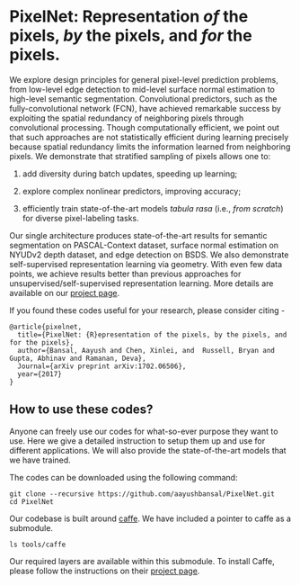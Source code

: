 # PixelNet: Representation _of_ the pixels, _by_ the pixels, and _for_ the pixels.

We explore design principles for general pixel-level prediction problems, from low-level edge detection to mid-level surface normal estimation to high-level semantic segmentation. Convolutional predictors, such as the fully-convolutional network (FCN), have achieved remarkable success by exploiting the spatial redundancy of neighboring pixels through convolutional processing. Though computationally efficient, we point out that such approaches are not statistically efficient during learning precisely because spatial redundancy limits the information learned from neighboring pixels. We demonstrate that stratified sampling of pixels allows one to:

1. add diversity during batch updates, speeding up learning; 

2. explore complex nonlinear predictors, improving accuracy; 

3. efficiently train state-of-the-art models *tabula rasa* (i.e., _from scratch_) for diverse pixel-labeling tasks. 

Our single architecture produces state-of-the-art results for semantic segmentation on PASCAL-Context dataset, surface normal estimation on NYUDv2 depth dataset, and edge detection on BSDS. We also demonstrate self-supervised representation learning via geometry. With even few data points, we achieve results better than previous approaches for unsupervised/self-supervised representation learning. More details are available on our [project page](http://www.cs.cmu.edu/~aayushb/pixelNet/). 

If you found these codes useful for your research, please consider citing -

```make
@article{pixelnet,
  title={PixelNet: {R}epresentation of the pixels, by the pixels, and for the pixels},
  author={Bansal, Aayush and Chen, Xinlei, and  Russell, Bryan and Gupta, Abhinav and Ramanan, Deva},
  Journal={arXiv preprint arXiv:1702.06506},
  year={2017}
}
```

## How to use these codes?

Anyone can freely use our codes for what-so-ever purpose they want to use. Here we give a detailed instruction to setup them up and use for different applications. We will also provide the state-of-the-art models that we have trained. 

The codes can be downloaded using the following command:

```make 
git clone --recursive https://github.com/aayushbansal/PixelNet.git
cd PixelNet
```

Our codebase is built around [caffe](http://caffe.berkeleyvision.org/). We have included a pointer to caffe as a submodule. 

```make
ls tools/caffe
```

Our required layers are available within this submodule. To install Caffe, please follow the instructions on their [project page](http://caffe.berkeleyvision.org/).


